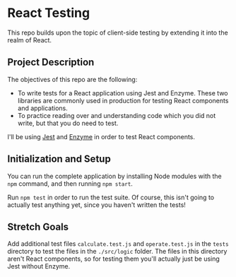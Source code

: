 # React Testing

This repo builds upon the topic of client-side testing by extending it into the realm of React.

## Project Description

The objectives of this repo are the following:

- To write tests for a React application using Jest and Enzyme. These two libraries are commonly used in production for testing React components and applications.
- To practice reading over and understanding code which you did not write, but that you do need to test.


I'll be using [Jest](https://facebook.github.io/jest/docs/en/expect.html) and [Enzyme](http://airbnb.io/enzyme/) in order to test React components.

## Initialization and Setup

You can run the complete application by installing Node modules with the `npm` command, and then running `npm start`.

Run `npm test` in order to run the test suite. Of course, this isn't going to actually test anything yet, since you haven't written the tests!

## Stretch Goals

Add additional test files `calculate.test.js` and `operate.test.js` in the `tests` directory to test the files in the `./src/logic` folder. The files in this directory aren't React components, so for testing them you'll actually just be using Jest without Enzyme.
